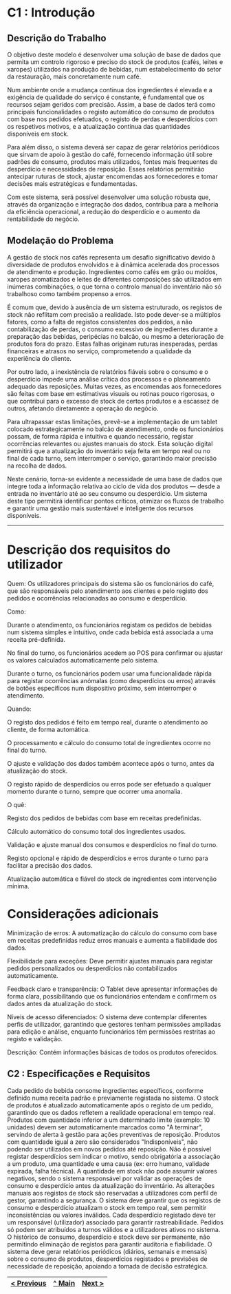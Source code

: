 # C1 : Introdução

## Descrição do Trabalho

O objetivo deste modelo é desenvolver uma solução de base de dados que permita um controlo rigoroso e preciso do stock de produtos (cafés, leites e xaropes) utilizados na produção de bebidas, num estabelecimento do setor da restauração, mais concretamente num café.  

Num ambiente onde a mudança continua dos ingredientes é elevada e a exigência de qualidade do serviço é constante, é fundamental que os recursos sejam geridos com precisão. Assim, a base de dados terá como principais funcionalidades o registo automático do consumo de produtos com base nos pedidos efetuados, o registo de perdas e desperdícios com os respetivos motivos, e a atualização contínua das quantidades disponíveis em stock.  

Para além disso, o sistema deverá ser capaz de gerar relatórios periódicos que sirvam de apoio à gestão do café, fornecendo informação útil sobre padrões de consumo, produtos mais utilizados, fontes mais frequentes de desperdício e necessidades de reposição. Esses relatórios permitirão antecipar ruturas de stock, ajustar encomendas aos fornecedores e tomar decisões mais estratégicas e fundamentadas. 

Com este sistema, será possível desenvolver uma solução robusta que, através da organização e integração dos dados, contribua para a melhoria da eficiência operacional, a redução do desperdício e o aumento da rentabilidade do negócio. 


## Modelação do Problema

A gestão de stock nos cafés representa um desafio significativo devido à diversidade de produtos envolvidos e à dinâmica acelerada dos processos de atendimento e produção. Ingredientes como cafés em grão ou moídos, xaropes aromatizados e leites de diferentes composições são utilizados em inúmeras combinações, o que torna o controlo manual do inventário não só trabalhoso como também propenso a erros. 

É comum que, devido à ausência de um sistema estruturado, os registos de stock não reflitam com precisão a realidade. Isto pode dever-se a múltiplos fatores, como a falta de registos consistentes dos pedidos, a não contabilização de perdas, o consumo excessivo de ingredientes durante a preparação das bebidas, peripécias no balcão, ou mesmo a deterioração de produtos fora do prazo. Estas falhas originam ruturas inesperadas, perdas financeiras e atrasos no serviço, comprometendo a qualidade da experiência do cliente. 

Por outro lado, a inexistência de relatórios fiáveis sobre o consumo e o desperdício impede uma análise crítica dos processos e o planeamento adequado das reposições. Muitas vezes, as encomendas aos fornecedores são feitas com base em estimativas visuais ou rotinas pouco rigorosas, o que contribui para o excesso de stock de certos produtos e a escassez de outros, afetando diretamente a operação do negócio. 

Para ultrapassar estas limitações, prevê-se a implementação de um tablet colocado estrategicamente no balcão de atendimento, onde os funcionários possam, de forma rápida e intuitiva e quando necessário, registar ocorrências relevantes ou ajustes manuais do stock. Esta solução digital permitirá que a atualização do inventário seja feita em tempo real ou no final de cada turno, sem interromper o serviço, garantindo maior precisão na recolha de dados. 

Neste cenário, torna-se evidente a necessidade de uma base de dados que integre toda a informação relativa ao ciclo de vida dos produtos — desde a entrada no inventário até ao seu consumo ou desperdício. Um sistema deste tipo permitirá identificar pontos críticos, otimizar os fluxos de trabalho e garantir uma gestão mais sustentável e inteligente dos recursos disponíveis.  

---

# Descrição dos requisitos do utilizador

Quem: 
 Os utilizadores principais do sistema são os funcionários do café, que são responsáveis pelo atendimento aos clientes e pelo registo dos pedidos e ocorrências relacionadas ao consumo e desperdício. 

Como: 

Durante o atendimento, os funcionários registam os pedidos de bebidas num sistema simples e intuitivo, onde cada bebida está associada a uma receita pré-definida. 

No final do turno, os funcionários acedem ao POS para confirmar ou ajustar os valores calculados automaticamente pelo sistema. 

Durante o turno, os funcionários podem usar uma funcionalidade rápida para registar ocorrências anómalas (como desperdícios ou erros) através de botões específicos num dispositivo próximo, sem interromper o atendimento. 

Quando: 

O registo dos pedidos é feito em tempo real, durante o atendimento ao cliente, de forma automática. 

O processamento e cálculo do consumo total de ingredientes ocorre no final do turno. 

O ajuste e validação dos dados também acontece após o turno, antes da atualização do stock. 

O registo rápido de desperdícios ou erros pode ser efetuado a qualquer momento durante o turno, sempre que ocorrer uma anomalia. 

O quê: 

Registo dos pedidos de bebidas com base em receitas predefinidas. 

Cálculo automático do consumo total dos ingredientes usados. 

Validação e ajuste manual dos consumos e desperdícios no final do turno. 

Registo opcional e rápido de desperdícios e erros durante o turno para facilitar a precisão dos dados. 

Atualização automática e fiável do stock de ingredientes com intervenção mínima. 

# Considerações adicionais  

Minimização de erros: A automatização do cálculo do consumo com base em receitas predefinidas reduz erros manuais e aumenta a fiabilidade dos dados. 

Flexibilidade para exceções: Deve permitir ajustes manuais para registar pedidos personalizados ou desperdícios não contabilizados automaticamente. 

Feedback claro e transparência: O Tablet deve apresentar informações de forma clara, possibilitando que os funcionários entendam e confirmem os dados antes da atualização do stock. 

Níveis de acesso diferenciados: O sistema deve contemplar diferentes perfis de utilizador, garantindo que gestores tenham permissões ampliadas para edição e análise, enquanto funcionários têm permissões restritas ao registo e validação. 

Descrição: Contém informações básicas de todos os produtos oferecidos. 

## C2 : Especificações e Requisitos

Cada pedido de bebida consome ingredientes específicos, conforme definido numa receita padrão e previamente registada no sistema. 
O stock de produtos é atualizado automaticamente após o registo de um pedido, garantindo que os dados refletem a realidade operacional em tempo real. 
Produtos com quantidade inferior a um determinado limite (exemplo: 10 unidades) devem ser automaticamente marcados como "A terminar", servindo de alerta à gestão para ações preventivas de reposição. 
Produtos com quantidade igual a zero são considerados "Indisponíveis", não podendo ser utilizados em novos pedidos até reposição. 
Não é possível registar desperdícios sem indicar o motivo, sendo obrigatória a associação a um produto, uma quantidade e uma causa (ex: erro humano, validade expirada, falha técnica). 
A quantidade em stock não pode assumir valores negativos, sendo o sistema responsável por validar as operações de consumo e desperdício antes da atualização do inventário. 
As alterações manuais aos registos de stock são reservadas a utilizadores com perfil de gestor, garantindo a segurança. 
O sistema deve garantir que os registos de consumo e desperdício atualizam o stock em tempo real, sem permitir inconsistências ou valores inválidos. 
Cada desperdício registado deve ter um responsável (utilizador) associado para garantir rastreabilidade. 
Pedidos só podem ser atribuídos a turnos válidos e a utilizadores ativos no sistema. 
O histórico de consumo, desperdício e stock deve ser permanente, não permitindo eliminação de registos para garantir auditoria e fiabilidade. 
O sistema deve gerar relatórios periódicos (diários, semanais e mensais) sobre o consumo de produtos, desperdícios registados e previsões de necessidade de reposição, apoiando a tomada de decisão estratégica. 

| [< Previous](REBD00.md) | [^ Main](../../README.md) | [Next >](REBD02.md) |
|:----------------------------------:|:----------------------------------:|:----------------------------------:|
